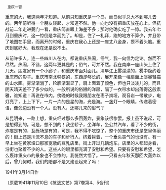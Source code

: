      重庆一瞥 

   重庆的大，我这两年才知道。从前只知重庆是一个岛，而岛似乎总大不到哪儿去的。两年前听得一个朋友谈起，才知道不然。他一向也没有把重庆放在心上。但抗战前二年走进夔门一看，重庆简直跟上海差不多；那时他确实吃了一惊。我去年七月到重庆时，这一惊倒是幸而免了。却是，住了一礼拜，跑的地方不算少，并且带了地图在手里，而离开的时候，重庆在我心上还是一座丈八金身，摸不着头脑。重庆到底好大，我现在还是说不出。 

   从前许多人，连一些四川人在内，都说重庆热闹，俗气，我一向信为定论。然而不尽然。热闹，不错，这两年更其是的；俗气，可并不然。我在南岸一座山头上住了几天。朋友家有一个小廊子，和重庆市面对面儿。清早江上雾濛濛的，雾中隐约着重庆市的影子。重庆市南北够狭的，东西却够长的，展开来像一幅扇面上淡墨轻描的山水画。雾渐渐消了，轮廓渐渐显了，扇上面着了颜色，但也只淡淡儿的，而且阴天晴天差不了多少似的。一般所说的俗陋的洋房，隔了一衣带水却出落得这般素雅，谁知道！再说在市内，傍晚的时候我跟朋友在枣子岚垭，观音岩一带散步，电灯亮了，上上下下，一片一片的是星的海，光是海。一盏灯一个眼睛，传递着密语，像旁边没有一个人。没有人，还哪儿来的俗气？ 

   从昆明来，一路上想，重庆经过那么多回轰炸，景象该很惨罢。报上虽不说起，可是想得到的。可是，想不到的！我坐轿子，坐洋车，坐公共汽车，看了不少的街，炸痕是有的，瓦砾场是有的，可是，我不得不吃惊了，整个的重庆市还是堂皇伟丽的！街上还是川流不息的车子和步行人，挤着挨着，一个垂头丧气的也没有。有一早上坐在黄家垭口那家宽敞的豆乳店里，街上开过几辆炮车。店里的人都起身看，沿街也聚着不少的人。这些人的眼里都充满了安慰和希望。只要有安慰和希望，怎么轰炸重庆市的景象也不会惨的。我恍然大悟了。——只看去年秋天那回大轰炸以后，曾几何时，我们的陪都不是又建设起来了吗！ 

   1941年3月14日作 

   （原载1941年11月10日《抗战文艺》第7卷第4、5合刊） 

